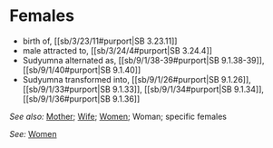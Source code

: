 # Females

* birth of, [[sb/3/23/11#purport|SB 3.23.11]]
* male attracted to, [[sb/3/24/4#purport|SB 3.24.4]]
* Sudyumna alternated as, [[sb/9/1/38-39#purport|SB 9.1.38-39]], [[sb/9/1/40#purport|SB 9.1.40]]
* Sudyumna transformed into, [[sb/9/1/26#purport|SB 9.1.26]], [[sb/9/1/33#purport|SB 9.1.33]], [[sb/9/1/34#purport|SB 9.1.34]], [[sb/9/1/36#purport|SB 9.1.36]]

*See also:* [Mother](entries/mothers.md); [Wife](entries/wife.md); [Women](entries/women.md); Woman; specific females

*See:* [Women](entries/women.md)
